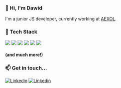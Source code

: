### 👋 Hi, I'm Dawid
I'm a junior JS developer, currently working at [AEXOL](https://aexol.com/).

### 🔭 Tech Stack
<img src="https://img.shields.io/badge/JavaScript-323330?style=for-the-badge&logo=javascript&logoColor=F7DF1E" /> <img src="https://img.shields.io/badge/TypeScript-007ACC?style=for-the-badge&logo=typescript&logoColor=white" /> <img src="https://img.shields.io/badge/Node.js-339933?style=for-the-badge&logo=nodedotjs&logoColor=white" /> <img src="https://img.shields.io/badge/React-20232A?style=for-the-badge&logo=react&logoColor=61DAFB" /> <img src="https://img.shields.io/badge/next.js-000000?style=for-the-badge&logo=nextdotjs&logoColor=white" /> <img src="https://img.shields.io/badge/GraphQl-E10098?style=for-the-badge&logo=graphql&logoColor=white" />
#### (and much more!)

### 📫 Get in touch...
[![Linkedin](https://img.shields.io/badge/linkedin%20-%230077B5.svg?&style=for-the-badge&logo=linkedin&logoColor=white)](https://www.linkedin.com/in/dawid-szemborowski/)
[![Linkedin](https://img.shields.io/badge/Gmail-D14836?style=for-the-badge&logo=Gmail&logoColor=white)](mailto:hiszaszin@gmail.com)


